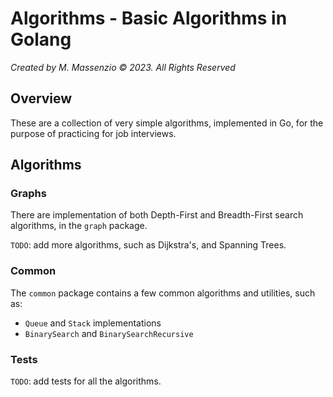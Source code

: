 # Algorithms - Basic Algorithms in Golang
*Created by M. Massenzio &copy; 2023. All Rights Reserved*

## Overview

These are a collection of very simple algorithms, implemented in Go, for the purpose of practicing for job interviews.

## Algorithms

### Graphs

There are implementation of both Depth-First and Breadth-First search algorithms, in the `graph` package.

`TODO`: add more algorithms, such as Dijkstra's, and Spanning Trees.


### Common

The `common` package contains a few common algorithms and utilities, such as:

- `Queue` and `Stack` implementations
- `BinarySearch` and `BinarySearchRecursive`

### Tests

`TODO`: add tests for all the algorithms.
